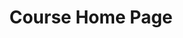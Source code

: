 ---
title: Course Home Page
tags: [getting_started, troubleshooting]
keywords:
summary: "Ruby is a programming language you must have on your computer in order to build Jekyll locally. Ruby has various gems (or plugins) that provide various functionality. Each Jekyll project usually requires certain gems."
sidebar: mydoc_sidebar
layout: page-test
permalink: /ethics/
---